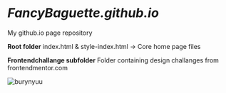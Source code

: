 # ***FancyBaguette.github.io***
My github.io page repository

**Root folder**
index.html & style-index.html -> Core home page files

**Frontendchallange subfolder**
Folder containing design challanges from frontendmentor.com

![burynyuu](https://c.tenor.com/yySj-rH2-84AAAAd/neco-arc-dance.gif)
